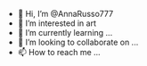 - 👋 Hi, I’m @AnnaRusso777
- 👀 I’m interested in art
- 🌱 I’m currently learning ...
- 💞️ I’m looking to collaborate on ...
- 📫 How to reach me ...

<!---
AnnaRusso777/AnnaRusso777 is a ✨ special ✨ repository because its `README.md` (this file) appears on your GitHub profile.
You can click the Preview link to take a look at your changes.
--->
